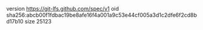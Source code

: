 version https://git-lfs.github.com/spec/v1
oid sha256:abcb00f1fdbac19be8afe16f4a001a9c53e44cf005a3d1c2dfe6f2cd8bd17b10
size 25123
